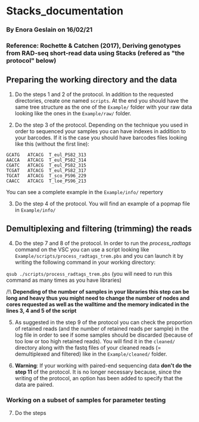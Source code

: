 # Stacks_documentation

### By Enora Geslain on 16/02/21
### Reference: Rochette & Catchen (2017), Deriving genotypes from RAD-seq short-read data using Stacks (refered as **"the protocol"** below)

## Preparing the working directory and the data
1. Do the steps 1 and 2 of the protocol. In addition to the requested directories, create one named ```scripts```. At the end you should have the same tree structure as the one of the ```Example/``` folder with your raw data looking like the ones in the ```Example/raw/``` folder.

2. Do the step 3 of the protocol. Depending on the technique you used in order to sequenced your samples you can have indexes in addition to your barcodes. If it is the case you should have barcodes files looking like this (without the first line):
```Barcode	Index	Sample_name
GCATG	ATCACG	T_eul_PS82_313
AACCA	ATCACG	T_eul_PS82_314
CGATC	ATCACG	T_eul_PS82_315
TCGAT	ATCACG	T_eul_PS82_317
TGCAT	ATCACG	T_sco_PS96_229
CAACC	ATCACG	T_loe_PS96_213
``` 
You can see a complete example in the ```Example/info/``` repertory

3. Do the step 4 of the protocol. You will find an example of a popmap file in ```Example/info/```

## Demultiplexing and filtering (trimming) the reads
4. Do the step 7 and 8 of the protocol. In order to run the *process_radtags* command on the VSC you can use a script looking like ```Example/scripts/process_radtags_trem.pbs``` and you can launch it by writing the following command in your working directory:

```qsub ./scripts/process_radtags_trem.pbs```
(you will need to run this command as many times as you have libraries)

/!\ **Depending of the number of samples in your libraries this step can be long and heavy thus you might need to change the number of nodes and cores requested as well as the walltime and the memory indicated in the lines 3, 4 and 5 of the script**

5. As suggested in the step 9 of the protocol you can check the proportion of retained reads (and the number of retained reads per sample) in the log file in order to see if some samples should be discarded (because of too low or too high retained reads). You will find it in the ```cleaned/``` directory along with the fastq files of your cleaned reads (= demultiplexed and filtered) like in the ```Example/cleaned/``` folder.

6. **Warning**: If your working with paired-end sequencing data **don't do the step 11** of the protocol. It is no longer necessary because, since the writing of the protocol, an option has been added to specify that the data are paired.

### Working on a subset of samples for parameter testing
7. Do the steps 
